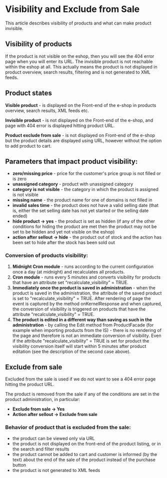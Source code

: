 # Visibility and Exclude from Sale
This article describes visibility of products and what can make product invisible.

## Visibility of products
If the product is not visible on the eshop, then you will see the 404 error page when you will enter its URL. The invisible product is not reachable within the eshop at all. This actually means the product is not displayed in product overview, search results, filtering and is not generated to XML feeds.

## Product states
**Visible product** - is displayed on the Front-end of the e-shop in products overview, search results, XML feeds etc.

**Invisible product** - is not displayed on the Front-end of the e-shop, and page with 404 error is displayed hitting product URL.

**Product exclude from sale** - is not displayed on Front-end of the e-shop but the product details are displayed using URL, however without the option to add product to cart.

## Parameters that impact product visibility:
- **zero/missing price** - price for the customer's price group is not filled or is zero
- **unassigned category** - product with unassigned category
- **category is not visible** - the category in which the product is assigned is not visible
- **missing name** - the product name for one of domains is not filled in
- **invalid sales time** - the product does not have a valid selling date (that is, either the set selling date has not yet started or the selling date ended)
- **hide product -> yes** - the product is set as hidden (if any of the other conditions for hiding the product are met then the product may not be set to be hidden and yet not visible on the eshop)
- **action after sellout -> hide** - the product out of stock and the action has been set to hide after the stock has been sold out

### Conversion of products visibility:
1. **Midnight Cron module** - runs according to the current configuration once a day (at midnight) and recalculates all products.
2. **Cron module** - runs every 5 minutes and converts visibility for products that have an attribute set “recalculate_visibility” = TRUE.
3. **Immediately once the product is saved in administration** - when the product is saved in the administration, the attribute of the saved product is set to "recalculate_visibility" = TRUE. After rendering of page the event is captured by the method onKernelResponse and when captured, the conversion of visibility is triggered on products that have the attribute "recalculate_visibility" = TRUE.
4. **The product is edited in a different way than saving as such in the administration** - by calling the Edit method from ProductFacade (for example when importing products from the IS) - there is no rendering of the page and therefore is not an immediate conversion of visibility. Even if the attribute "recalculate_visibility" = TRUE is set for product the visibility conversion itself will start within 5 minutes after product editation (see the description of the second case above).

## Exclude from sale
Excluded from the sale is used if we do not want to see a 404 error page hitting the product URL.

The product is removed from the sale if any of the conditions are set in the product administration, in particular:
- **Exclude from sale -> Yes**
- **Action after sellout -> Exclude from sale**

### Behavior of product that is excluded from the sale:
- the product can be viewed only via URL
- the product is not displayed on the front-end of the product listing, or in the search and filter results
- the product cannot be added to cart and customer is informed (by the text) about the end of the sale of the product instead of the purchase button
- the product is not generated to XML feeds
